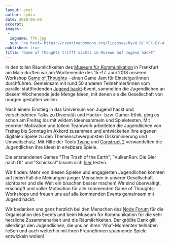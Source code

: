 ```yaml
---
layout: post
author: Lydia
date: 2018-06-20
excerpt: 
images:
 - 
  imgname: ffm.jpg
  sub: "<a href='https://creativecommons.org/licenses/by/4.0/'>CC-BY-4.0</a>, OKF DE, Foto: Lydia Böttcher"
published: true
title: "Game of Thoughts trifft nachts im Museum auf Jugend hackt"
---
```


In den tollen Räumlichkeiten des [Museum für Kommunikation](http://www.mfk-frankfurt.de/) in Frankfurt am Main durften wir am Wochenende des 15.-17. Juni 2018 unseren Workshop [Game of Thoughts](https://demokratielabore.de/workshops/game-of-thoughts) - einen Game Jam für Einsteiger/innen durchführen. Gemeinsam mit rund 50 anderen Teilnehmer/innen vom parallel stattfindenden [Jugend hackt](https://jugendhackt.org)-Event, sammelten die Jugendlichen an diesem Wochenende jede Menge Ideen, mit denen sie die Gesellschaft von morgen gestalten wollen. 

Nach einem Einstieg in das Universum von Jugend hackt und verschiedenen Talks zu Diversität und Hacker- bzw. Gamer-Ethik, ging es schon am Freitag los mit wildem Ideensammeln und Spieletesten. Mit enormer Motivation und tollem Teamwork arbeiteten die Jugendlichen von Freitag bis Sonntag im Akkord zusammen und entwickelten ihre eigenen digitalen Spiele zu den Themenschwerpunkten Diskriminierung und Umweltschutz. Mit Hilfe der Tools [Twine](https://twinery.org) und [Construct 2](http://www.construct2.com/) verwandelten die Jugendlichen ihre Ideen in erlebbare Spiele.

Die entstandenen Games "The Trash of the Earth", "VulkenRun: Die Gier nach Öl" und "Schicksal"
lassen sich [hier](https://hackdash.org/dashboards/jhffm2018) testen.

Wir finden: Mehr von diesen Spielen und engagierten Jugendlichen könnten auf jeden Fall die Meinungen junger Menschen in unserer Gesellschaft sichtbarer und die Welt ein bisschen besser machen! Wir sind überwältigt, erschöpft und voller Motivation für alle kommenden Game of Thoughts-Workshops und freuen uns auf alle kommenden Events gemeinsam mit Jugend hackt. 

Wir bedanken uns ganz herzlich bei den Menschen des [Node Forum](https://nodeforum.org/) für die Organisation des Events und beim Museum für Kommunikation für die sehr herzliche Zusammenarbeit und die Räumlichkeiten. Der größte Dank gilt allerdings den Jugendlichen, die uns an ihren “Aha”-Momenten teilhaben ließen und auch weiterhin mit ihren Freund/innen spannende Spiele entwickeln wollen! 